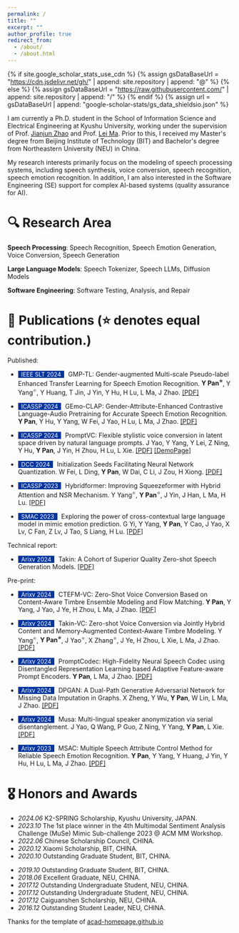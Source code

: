 ```yaml
---
permalink: /
title: ""
excerpt: ""
author_profile: true
redirect_from: 
  - /about/
  - /about.html
---
```


{% if site.google_scholar_stats_use_cdn %}
{% assign gsDataBaseUrl = "https://cdn.jsdelivr.net/gh/" | append: site.repository | append: "@" %}
{% else %}
{% assign gsDataBaseUrl = "https://raw.githubusercontent.com/" | append: site.repository | append: "/" %}
{% endif %}
{% assign url = gsDataBaseUrl | append: "google-scholar-stats/gs_data_shieldsio.json" %}

<span class='anchor' id='about-me'></span>

<!-- Yu Pan -->
I am currently a Ph.D. student in the School of Information Science and Electrical Engineering at Kyushu University, working under the supervision of Prof. [Jianjun Zhao](https://stap.ait.kyushu-u.ac.jp/~zhao/index.html) and Prof. [Lei Ma](https://www.malei.org/). Prior to this, I received my Master's degree from Beijing Institute of Technology (BIT) and Bachelor's degree from Northeastern University (NEU) in China.


My research interests primarily focus on the modeling of speech processing systems, including speech synthesis, voice conversion, speech recognition, speech emotion recognition. In addition, I am also interested in the Software Engineering (SE) support for complex AI-based systems (quality assurance for AI).


# 🔍 Research Area
**Speech Processing**: Speech Recognition, Speech Emotion Generation, Voice Conversion, Speech Generation

**Large Language Models**: Speech Tokenizer, Speech LLMs, Diffusion Models

**Software Engineering**: Software Testing, Analysis, and Repair



# 📝 Publications (⭐ denotes equal contribution.)

<!-- <div class='paper-box'><div class='paper-box-image'><div><div class="badge">CVPR 2016</div><img src='images/500x300.png' alt="sym" width="100%"></div></div>
<div class='paper-box-text' markdown="1">

[Deep Residual Learning for Image Recognition](https://openaccess.thecvf.com/content_cvpr_2016/papers/He_Deep_Residual_Learning_CVPR_2016_paper.pdf)

**Kaiming He**, Xiangyu Zhang, Shaoqing Ren, Jian Sun

[**Project**](https://scholar.google.com/citations?view_op=view_citation&hl=zh-CN&user=DhtAFkwAAAAJ&citation_for_view=DhtAFkwAAAAJ:ALROH1vI_8AC) <strong><span class='show_paper_citations' data='DhtAFkwAAAAJ:ALROH1vI_8AC'></span></strong>
- Lorem ipsum dolor sit amet, consectetur adipiscing elit. Vivamus ornare aliquet ipsum, ac tempus justo dapibus sit amet. 
</div>
</div> -->



Published:
- <span style="display:inline-block; background-color:#00369F; color:#fff; padding:0px 7px; margin-right:5px; font-size:13px;">IEEE SLT 2024</span> GMP-TL: Gender-augmented Multi-scale Pseudo-label Enhanced Transfer Learning for Speech Emotion Recognition. **Y Pan<sup>⭐</sup>**, Y Yang<sup>⭐</sup>, Y Huang, T Jin, J Yin, Y Hu, H Lu, L Ma, J Zhao. [[PDF]](https://arxiv.org/abs/2405.02151) 

- <span style="display:inline-block; background-color:#00369F; color:#fff; padding:0px 7px; margin-right:5px; font-size:13px;">ICASSP 2024</span> GEmo-CLAP: Gender-Attribute-Enhanced Contrastive Language-Audio Pretraining for Accurate Speech Emotion Recognition. **Y Pan**, Y Hu, Y Yang, W Fei, J Yao, H Lu, L Ma, J Zhao. [[PDF]](https://arxiv.org/pdf/2306.07848) 

- <span style="display:inline-block; background-color:#00369F; color:#fff; padding:0px 7px; margin-right:5px; font-size:13px;">ICASSP 2024</span> PromptVC: Flexible stylistic voice conversion in latent space driven by natural language prompts. J Yao, Y Yang, Y Lei, Z Ning, Y Hu, **Y Pan**, J Yin, H Zhou, H Lu, L Xie. [[PDF]](https://arxiv.org/pdf/2309.09262)  [[DemoPage]](https://yaoxunji.github.io/prompt_vc/)

- <span style="display:inline-block; background-color:#00369F; color:#fff; padding:0px 7px; margin-right:5px; font-size:13px;">DCC 2024</span> Initialization Seeds Facilitating Neural Network Quantization. W Fei, L Ding, **Y Pan**, W Dai, C Li, J Zou, H Xiong. [[PDF]](https://ieeexplore.ieee.org/abstract/document/10533810)

- <span style="display:inline-block; background-color:#00369F; color:#fff; padding:0px 7px; margin-right:5px; font-size:13px;">ICASSP 2023</span> Hybridformer: Improving Squeezeformer with Hybrid Attention and NSR Mechanism. Y Yang<sup>⭐</sup>, **Y Pan**<sup>⭐</sup>, J Yin, J Han, L Ma, H Lu. [[PDF]](https://ieeexplore.ieee.org/abstract/document/10096467)

- <span style="display:inline-block; background-color:#00369F; color:#fff; padding:0px 7px; margin-right:5px; font-size:13px;">SMAC 2023</span> Exploring the power of cross-contextual large language model in mimic emotion prediction. G Yi, Y Yang, **Y Pan**, Y Cao, J Yao, X Lv, C Fan, Z Lv, J Tao, S Liang, H Lu. [[PDF]](https://dl.acm.org/doi/10.1145/3606039.3613109) 



Technical report:
- <span style="display:inline-block; background-color:#00369F; color:#fff; padding:0px 7px; margin-right:5px; font-size:13px;">Arixv 2024</span> 
Takin: A Cohort of Superior Quality Zero-shot Speech Generation Models. [[PDF]](https://arxiv.org/pdf/2409.12139)


Pre-print:
- <span style="display:inline-block; background-color:#00369F; color:#fff; padding:0px 7px; margin-right:5px; font-size:13px;">Arixv 2024</span> CTEFM-VC: Zero-Shot Voice Conversion Based on Content-Aware Timbre Ensemble Modeling and Flow Matching. **Y Pan**, Y Yang, J Yao, J Ye, H Zhou, L Ma, J Zhao. [[PDF]](https://arxiv.org/pdf/2411.02026)

- <span style="display:inline-block; background-color:#00369F; color:#fff; padding:0px 7px; margin-right:5px; font-size:13px;">Arixv 2024</span> 
Takin-VC: Zero-shot Voice Conversion via Jointly Hybrid Content and Memory-Augmented Context-Aware Timbre Modeling. Y Yang<sup>⭐</sup>, **Y Pan<sup>⭐</sup>**, J Yao<sup>⭐</sup>, X Zhang<sup>⭐</sup>, J Ye, H Zhou, L Xie, L Ma, J Zhao. [[PDF]](https://arxiv.org/pdf/2410.01350)

- <span style="display:inline-block; background-color:#00369F; color:#fff; padding:0px 7px; margin-right:5px; font-size:13px;">Arixv 2024</span> 
PromptCodec: High-Fidelity Neural Speech Codec using Disentangled Representation Learning based Adaptive Feature-aware Prompt Encoders. **Y Pan**, L Ma, J Zhao. [[PDF]](https://arxiv.org/pdf/2404.02702)

- <span style="display:inline-block; background-color:#00369F; color:#fff; padding:0px 7px; margin-right:5px; font-size:13px;">Arixv 2024</span> 
DPGAN: A Dual-Path Generative Adversarial Network for Missing Data Imputation in Graphs. X Zheng, Y Wu, **Y Pan**, W Lin, L Ma, J Zhao. [[PDF]](https://arxiv.org/pdf/2404.17164)

- <span style="display:inline-block; background-color:#00369F; color:#fff; padding:0px 7px; margin-right:5px; font-size:13px;">Arixv 2024</span> 
Musa: Multi-lingual speaker anonymization via serial disentanglement. J Yao, Q Wang, P Guo, Z Ning, Y Yang, **Y Pan**, L Xie. [[PDF]](https://arxiv.org/pdf/2407.11629)

- <span style="display:inline-block; background-color:#00369F; color:#fff; padding:0px 7px; margin-right:5px; font-size:13px;">Arixv 2023</span> 
MSAC: Multiple Speech Attribute Control Method for Reliable Speech Emotion Recognition. **Y Pan**, Y Yang, Y Huang, J Yin, Y Hu, H Lu, L Ma, J Zhao. [[PDF]](https://arxiv.org/pdf/2308.04025)



<!--
# 💻 Internships
- *2022.12 - *, Everest Team - Ximalaya, China.
-->

# 🎖 Honors and Awards
- *2024.06* K2-SPRING Scholarship, Kyushu University, JAPAN. 
- *2023.10* The 1st place winner in the 4th Multimodal Sentiment Analysis Challenge (MuSe) Mimic Sub-challenge 2023 @ ACM MM Workshop. 
- *2022.06* Chinese Scholarship Council, CHINA. 
- *2020.12* Xiaomi Scholarship, BIT, CHINA. 
- *2020.10* Outstanding Graduate Student, BIT, CHINA.
<!-- *2019.12* Huawei Scholarship, BIT, CHINA. -->
- *2019.10* Outstanding Graduate Student, BIT, CHINA.
- *2018.06* Excellent Graduate, NEU, CHINA. 
- *2017.12* Outstanding Undergraduate Student, NEU, CHINA.
- *2017.12* Outstanding Undergraduate Student, NEU, CHINA.
- *2017.12* Caiguanshen Scholarship, NEU, CHINA.
- *2016.12* Outstanding Student Leader, NEU, CHINA.


Thanks for the template of [acad-homepage.github.io](https://github.com/RayeRen/acad-homepage.github.io)

<script type="text/javascript" src="//rf.revolvermaps.com/0/0/6.js?i=5tmefxksc5f&amp;m=7&amp;c=e63100&amp;cr1=ffffff&amp;f=arial&amp;l=0&amp;bv=90&amp;lx=-420&amp;ly=420&amp;hi=20&amp;he=7&amp;hc=a8ddff&amp;rs=80" async="async"></script>
